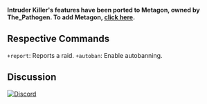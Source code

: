 **Intruder Killer's features have been ported to Metagon, owned by The_Pathogen. To add Metagon, [click here](https://discordapp.com/oauth2/authorize?&client_id=197753004437274625&scope=bot).**
## Respective Commands
`+report`: Reports a raid.
`+autoban`: Enable autobanning.

## Discussion
[![Discord](https://discordapp.com/api/servers/188752295108935680/widget.png?style=banner2)](http://discord.gg/013MqTM1p1qm52VcZ)
